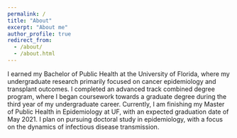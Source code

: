 ```yaml
---
permalink: /
title: "About"
excerpt: "About me"
author_profile: true
redirect_from: 
  - /about/
  - /about.html
---
```

  
I earned my Bachelor of Public Health at the University of Florida, where my undergraduate research primarily focused on cancer epidemiology and transplant outcomes. I completed an advanced track combined degree program, where I began coursework towards a graduate degree during the third year of my undergraduate career. Currently, I am finishing my Master of Public Health in Epidemiology at UF, with an expected graduation date of May 2021. I plan on pursuing doctoral study in epidemiology, with a focus on the dynamics of infectious disease transmission.


